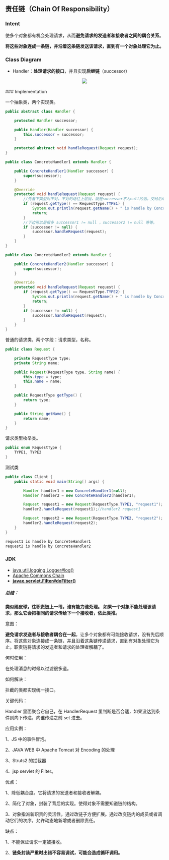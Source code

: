 ## 责任链（Chain Of Responsibility）

### Intent

使多个对象都有机会处理请求，从而**避免请求的发送者和接收者之间的耦合关系**。

**将这些对象连成一条链，并沿着这条链发送该请求，直到有一个对象处理它为止。**

### Class Diagram

- Handler：**处理请求的接口**，并且实现**后继链**（successor）

<div align="center"> <img src="https://cs-notes-1256109796.cos.ap-guangzhou.myqcloud.com/ca9f23bf-55a4-47b2-9534-a28e35397988.png"/> </div><br>
### Implementation

一个抽象类，两个实现类。

```java
public abstract class Handler {

    protected Handler successor;

    public Handler(Handler successor) {
        this.successor = successor;
    }

    protected abstract void handleRequest(Request request);
}
```

```java
public class ConcreteHandler1 extends Handler {

    public ConcreteHandler1(Handler successor) {
        super(successor);
    }

    @Override
    protected void handleRequest(Request request) {
        //先看下类型对不对，不对的话往上层抛，就是successor不为null的话，交给后继链处理。
        if (request.getType() == RequestType.TYPE1) {
            System.out.println(request.getName() + " is handle by ConcreteHandler1");
            return;
        }
        //下边可以是很多 successor1 != null ，successor2 != null 等等。
        if (successor != null) {
            successor.handleRequest(request);
        }
    }
}
```

```java
public class ConcreteHandler2 extends Handler {

    public ConcreteHandler2(Handler successor) {
        super(successor);
    }

    @Override
    protected void handleRequest(Request request) {
        if (request.getType() == RequestType.TYPE2) {
            System.out.println(request.getName() + " is handle by ConcreteHandler2");
            return;
        }
        if (successor != null) {
            successor.handleRequest(request);
        }
    }
}
```

普通的请求类，两个字段：请求类型，名称。

```java
public class Request {

    private RequestType type;
    private String name;

    public Request(RequestType type, String name) {
        this.type = type;
        this.name = name;
    }

    public RequestType getType() {
        return type;
    }

    public String getName() {
        return name;
    }
}

```

请求类型枚举类。

```java
public enum RequestType {
    TYPE1, TYPE2
}
```

测试类

```java
public class Client {
    public static void main(String[] args) {

        Handler handler1 = new ConcreteHandler1(null);
        Handler handler2 = new ConcreteHandler2(handler1);

        Request request1 = new Request(RequestType.TYPE1, "request1");
        handler2.handleRequest(request1);//handler2 request1

        Request request2 = new Request(RequestType.TYPE2, "request2");
        handler2.handleRequest(request2);
    }
}
```

```html
request1 is handle by ConcreteHandler1
request2 is handle by ConcreteHandler2
```

### JDK

- [java.util.logging.Logger#log()](http://docs.oracle.com/javase/8/docs/api/java/util/logging/Logger.html#log%28java.util.logging.Level,%20java.lang.String%29)
- [Apache Commons Chain](https://commons.apache.org/proper/commons-chain/index.html)
- **[javax.servlet.Filter#doFilter()](http://docs.oracle.com/javaee/7/api/javax/servlet/Filter.html#doFilter-javax.servlet.ServletRequest-javax.servlet.ServletResponse-javax.servlet.FilterChain-)**



##### 总结：

**类似踢皮球，往职责链上一甩，谁有能力谁处理。 如果一个对象不能处理该请求，那么它会把相同的请求传给下一个接收者，依此类推。** 



意图：

**避免请求发送者与接收者耦合在一起**，让多个对象都有可能接收请求，没有先后顺序。将这些对象连接成一条链，并且沿着这条链传递请求，直到有对象处理它为止。职责链将请求的发送者和请求的处理者解耦了。



何时使用：

在处理消息的时候以过滤很多道。

如何解决：

拦截的类都实现统一接口。

关键代码：

Handler 里面聚合它自己，在 HandlerRequest 里判断是否合适，如果没达到条件则向下传递，向谁传递之前 set 进去。

应用实例： 

1、JS 中的事件冒泡。 

2、JAVA WEB 中 Apache Tomcat 对 Encoding 的处理

3、Struts2 的拦截器

4、jsp servlet 的 Filter。

优点： 

1、降低耦合度。它将请求的发送者和接收者解耦。

2、简化了对象，封装了背后的实现。使得对象不需要知道链的结构。

3、对象指派新职责的灵活性，通过改链子方便扩展。通过改变链内的成员或者调动它们的次序，允许动态地新增或者删除责任。 

缺点： 

1、不能保证请求一定被接收。 

2、**链条封装严重时出错不容易调试，可能会造成循环调用。** 

